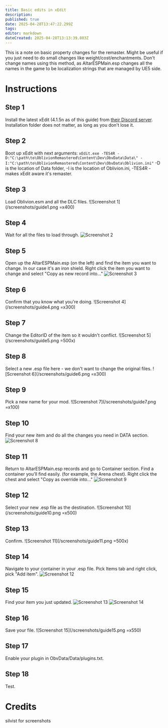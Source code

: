 ```yaml
---
title: Basic edits in xEdit
description: 
published: true
date: 2025-04-28T13:47:22.299Z
tags: 
editor: markdown
dateCreated: 2025-04-28T13:13:39.803Z
---
```


This is a note on basic property changes for the remaster. Might be useful if you just need to do small changes like weight/cost/enchantments. Don't change names using this method, as AltarESPMain.esp changes all the names in the game to be localization strings that are managed by UE5 side.

# Instructions
## Step 1
Install the latest xEdit (4.1.5n as of this guide) from [their Discord server](https://discord.com/invite/5t8RnNQ). Installation folder does not matter, as long as you don't lose it.
## Step 2
Boot up xEdit with next arguments:
   `xEdit.exe -TES4R -D:"C:\path\to\OblivionRemastered\Content\Dev\ObvData\Data\" -I:"C:\path\to\OblivionRemastered\Content\Dev\ObvData\Oblivion.ini"`
   -D is the location of Data folder, -I is the location of Oblivion.ini, -TES4R - makes xEdit aware it's remaster.
## Step 3
Load Oblivion.esm and all the DLC files.
   ![Screenshot 1](/screenshots/guide1.png =x400)
## Step 4
Wait for all the files to load through.
   ![Screenshot 2](/screenshots/guide2.png)
## Step 5
Open up the AltarESPMain.esp (on the left) and find the item you want to change. In our case it's an iron shield. Right click the item you want to change and select "Copy as new record into..."
   ![Screenshot 3](/screenshots/guide3.png)
## Step 6
Confirm that you know what you're doing.
   ![Screenshot 4](/screenshots/guide4.png =x300)
## Step 7
Change the EditorID of the item so it wouldn't conflict. 
   ![Screenshot 5](/screenshots/guide5.png =500x)
## Step 8
Select a new .esp file here - we don't want to change the original files.
   ![Screenshot 6](/screenshots/guide6.png =x300)
## Step 9
Pick a new name for your mod.
   ![Screenshot 7](/screenshots/guide7.png =x100)
## Step 10
 Find your new item and do all the changes you need in DATA section.
    ![Screenshot 8](/screenshots/guide8.png)
## Step 11
Return to AltarESPMain.esp records and go to Container section. Find a container you'll find easily. (for example, the Arena chest). Right click the chest and select "Copy as override into..."
    ![Screenshot 9](/screenshots/guide9.png)
## Step 12
Select your new .esp file as the destination.
    ![Screenshot 10](/screenshots/guide10.png =x500)
## Step 13
Confirm.
    ![Screenshot 11](/screenshots/guide11.png =500x)
## Step 14
Navigate to your container in your .esp file. Pick Items tab and right click, pick "Add item".
    ![Screenshot 12](/screenshots/guide12.png)
## Step 15
Find your item you just updated.
    ![Screenshot 13](/screenshots/guide13.png)
    ![Screenshot 14](/screenshots/guide14.png)
## Step 16
Save your file.
    ![Screenshot 15](/screenshots/guide15.png =x550)
## Step 17
Enable your plugin in ObvData/Data/plugins.txt.

## Step 18
Test.

# Credits
silvist for screenshots